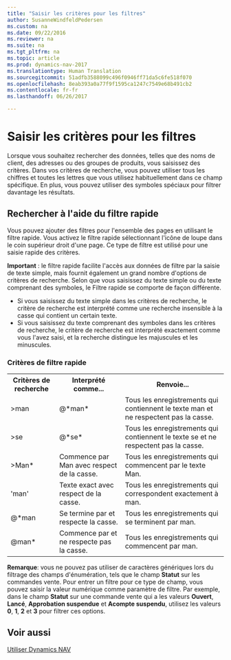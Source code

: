 ```yaml
---
title: "Saisir les critères pour les filtres"
author: SusanneWindfeldPedersen
ms.custom: na
ms.date: 09/22/2016
ms.reviewer: na
ms.suite: na
ms.tgt_pltfrm: na
ms.topic: article
ms.prod: dynamics-nav-2017
ms.translationtype: Human Translation
ms.sourcegitcommit: 51adfb3588099c496f0946ff71da5c6fe518f070
ms.openlocfilehash: 8eab393a0a77f9f1595ca1247c7549e68b491cb2
ms.contentlocale: fr-fr
ms.lasthandoff: 06/26/2017

---
```


# <a name="entering-criteria-in-filters"></a>Saisir les critères pour les filtres
Lorsque vous souhaitez rechercher des données, telles que des noms de client, des adresses ou des groupes de produits, vous saisissez des critères. Dans vos critères de recherche, vous pouvez utiliser tous les chiffres et toutes les lettres que vous utilisez habituellement dans ce champ spécifique. En plus, vous pouvez utiliser des symboles spéciaux pour filtrer davantage les résultats.

## <a name="searching-using-the-quick-filter"></a>Rechercher à l'aide du filtre rapide
Vous pouvez ajouter des filtres pour l'ensemble des pages en utilisant le filtre rapide. Vous activez le filtre rapide sélectionnant l'icône de loupe dans le coin supérieur droit d'une page. Ce type de filtre est utilisé pour une saisie rapide des critères.

**Important** : le filtre rapide facilite l'accès aux données de filtre par la saisie de texte simple, mais fournit également un grand nombre d'options de critères de recherche. Selon que vous saisissez du texte simple ou du texte comprenant des symboles, le Filtre rapide se comporte de façon différente.  
- Si vous saisissez du texte simple dans les critères de recherche, le critère de recherche est interprété comme une recherche insensible à la casse qui contient un certain texte.  
- Si vous saisissez du texte comprenant des symboles dans les critères de recherche, le critère de recherche est interprété exactement comme vous l'avez saisi, et la recherche distingue les majuscules et les minuscules.

### <a name="quick-filter-criteria"></a>Critères de filtre rapide
<!-- html syntax because symbols conflict with MarkDown syntax -->
<TABLE>
  <TR>
    <TH>Critères de recherche</TH>
    <TH>Interprété comme...</TH>
    <TH>Renvoie...</TH>
  </TR>
  <TR>
    <TD>>man</TD>
    <TD>@*man*</TD>
    <TD>Tous les enregistrements qui contiennent le texte man et ne respectent pas la casse.</TD>
  </TR>
  <TR>
    <TD>>se</TD>
    <TD>@*se*</TD>
    <TD>Tous les enregistrements qui contiennent le texte se et ne respectent pas la casse.</TD>
  </TR>
  <TR>
    <TD>>Man*</TD>
    <TD>Commence par Man avec respect de la casse.</TD>
    <TD>Tous les enregistrements qui commencent par le texte Man.</TD>
  </TR>
  <TR>
    <TD>'man'</TD>
    <TD>Texte exact avec respect de la casse.</TD>
    <TD>Tous les enregistrements qui correspondent exactement à man.</TD>
  </TR>
  <TR>
    <TD>@*man</TD>
    <TD>Se termine par et respecte la casse.</TD>
    <TD>Tous les enregistrements qui se terminent par man.</TD>
  </TR>
  <TR>
    <TD>@man*</TD>
    <TD>Commence par et ne respecte pas la casse.</TD>
    <TD>Tous les enregistrements qui commencent par man.</TD>
  </TR>
</TABLE>

**Remarque**: vous ne pouvez pas utiliser de caractères génériques lors du filtrage des champs d'énumération, tels que le champ **Statut** sur les commandes vente. Pour entrer un filtre pour ce type de champ, vous pouvez saisir la valeur numérique comme paramètre de filtre. Par exemple, dans le champ **Statut** sur une commande vente qui a les valeurs **Ouvert**, **Lancé**, **Approbation suspendue** et **Acompte suspendu**, utilisez les valeurs **0**, **1**, **2** et **3** pour filtrer ces options.  

## <a name="see-also"></a>Voir aussi
[Utiliser Dynamics NAV](ui-work-product.md)

